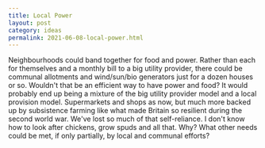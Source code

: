 ```yaml
---
title: Local Power
layout: post
category: ideas
permalink: 2021-06-08-local-power.html
---
```


Neighbourhoods could band together for food and power. Rather than each for themselves and a monthly bill to a big utility provider, there could be communal allotments and wind/sun/bio generators just for a dozen houses or so. Wouldn't that be an efficient way to have power and food? It would probably end up being a mixture of the big utility provider model and a local provision model. Supermarkets and shops as now, but much more backed up by subsistence farming like what made Britain so resilient during the second world war. We've lost so much of that self-reliance. I don't know how to look after chickens, grow spuds and all that. Why? What other needs could be met, if only partially, by local and communal efforts?
